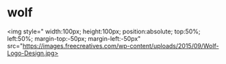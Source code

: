 # wolf

<img style="    width:100px;
    height:100px;
    position:absolute;
    top:50%;
    left:50%;
    margin-top:-50px;
    margin-left:-50px" src="https://images.freecreatives.com/wp-content/uploads/2015/09/Wolf-Logo-Design.jpg>
